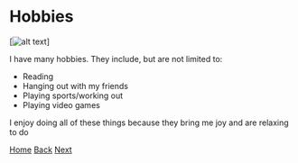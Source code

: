 # Hobbies

[![alt text](https://static3.bigstockphoto.com/1/3/1/large2/131097725.jpg)]

I have many hobbies. They include, but are not limited to:

- Reading
- Hanging out with my friends
- Playing sports/working out
- Playing video games

I enjoy doing all of these things because they bring me joy and are relaxing to do


[Home](README.md) [Back](NationalGuard.md)  [Next](Sports.md)
